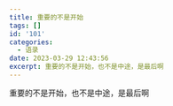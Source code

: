 ```yaml
---
title: 重要的不是开始
tags: []
id: '101'
categories:
  - 语录
date: 2023-03-29 12:43:56
excerpt: 重要的不是开始，也不是中途，是最后啊
---
```



重要的不是开始，也不是中途，是最后啊
